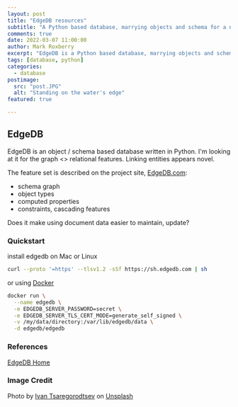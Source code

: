 ```yaml
---
layout: post
title: "EdgeDB resources"
subtitle: "A Python based database, marrying objects and schema for a next gen graph database"
comments: true
date: 2022-03-07 11:00:00
author: Mark Roxberry
excerpt: "EdgeDB is a Python based database, marrying objects and schema for a next gen graph database."
tags: [database, python]
categories:
  - database
postimage:
  src: "post.JPG"
  alt: "Standing on the water's edge"
featured: true

---
```


## EdgeDB

EdgeDB is an object / schema based database written in Python.  I'm looking at it for the graph <> relational features.  Linking entities appears novel.

The feature set is described on the project site, [EdgeDB.com](https://www.edgedb.com):

- schema graph
- object types
- computed properties
- constraints, cascading features

Does it make using document data easier to maintain, update?

### Quickstart

install edgedb on Mac or Linux

```bash
curl --proto '=https' --tlsv1.2 -sSf https://sh.edgedb.com | sh
```

or using [Docker](https://www.edgedb.com/docs/guides/deployment/docker)

```bash
docker run \
  --name edgedb \
  -e EDGEDB_SERVER_PASSWORD=secret \
  -e EDGEDB_SERVER_TLS_CERT_MODE=generate_self_signed \
  -v /my/data/directory:/var/lib/edgedb/data \
  -d edgedb/edgedb
``` 


### References

[EdgeDB Home](https://www.edgedb.com)

### Image Credit

Photo by <a href="https://unsplash.com/@ivntsa?utm_source=unsplash&utm_medium=referral&utm_content=creditCopyText">Ivan Tsaregorodtsev</a> on <a href="https://unsplash.com/s/photos/cliff-of-dover-edge?utm_source=unsplash&utm_medium=referral&utm_content=creditCopyText">Unsplash</a>





